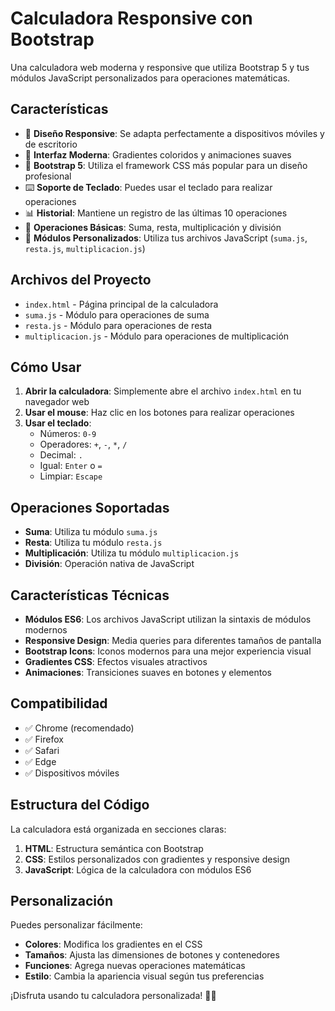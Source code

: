 # Calculadora Responsive con Bootstrap

Una calculadora web moderna y responsive que utiliza Bootstrap 5 y tus módulos JavaScript personalizados para operaciones matemáticas.

## Características

- 🎨 **Diseño Responsive**: Se adapta perfectamente a dispositivos móviles y de escritorio
- 🌈 **Interfaz Moderna**: Gradientes coloridos y animaciones suaves
- 📱 **Bootstrap 5**: Utiliza el framework CSS más popular para un diseño profesional
- ⌨️ **Soporte de Teclado**: Puedes usar el teclado para realizar operaciones
- 📊 **Historial**: Mantiene un registro de las últimas 10 operaciones
- 🔢 **Operaciones Básicas**: Suma, resta, multiplicación y división
- 🎯 **Módulos Personalizados**: Utiliza tus archivos JavaScript (`suma.js`, `resta.js`, `multiplicacion.js`)

## Archivos del Proyecto

- `index.html` - Página principal de la calculadora
- `suma.js` - Módulo para operaciones de suma
- `resta.js` - Módulo para operaciones de resta
- `multiplicacion.js` - Módulo para operaciones de multiplicación

## Cómo Usar

1. **Abrir la calculadora**: Simplemente abre el archivo `index.html` en tu navegador web
2. **Usar el mouse**: Haz clic en los botones para realizar operaciones
3. **Usar el teclado**:
   - Números: `0-9`
   - Operadores: `+`, `-`, `*`, `/`
   - Decimal: `.`
   - Igual: `Enter` o `=`
   - Limpiar: `Escape`

## Operaciones Soportadas

- **Suma**: Utiliza tu módulo `suma.js`
- **Resta**: Utiliza tu módulo `resta.js`
- **Multiplicación**: Utiliza tu módulo `multiplicacion.js`
- **División**: Operación nativa de JavaScript

## Características Técnicas

- **Módulos ES6**: Los archivos JavaScript utilizan la sintaxis de módulos modernos
- **Responsive Design**: Media queries para diferentes tamaños de pantalla
- **Bootstrap Icons**: Iconos modernos para una mejor experiencia visual
- **Gradientes CSS**: Efectos visuales atractivos
- **Animaciones**: Transiciones suaves en botones y elementos

## Compatibilidad

- ✅ Chrome (recomendado)
- ✅ Firefox
- ✅ Safari
- ✅ Edge
- ✅ Dispositivos móviles

## Estructura del Código

La calculadora está organizada en secciones claras:

1. **HTML**: Estructura semántica con Bootstrap
2. **CSS**: Estilos personalizados con gradientes y responsive design
3. **JavaScript**: Lógica de la calculadora con módulos ES6

## Personalización

Puedes personalizar fácilmente:

- **Colores**: Modifica los gradientes en el CSS
- **Tamaños**: Ajusta las dimensiones de botones y contenedores
- **Funciones**: Agrega nuevas operaciones matemáticas
- **Estilo**: Cambia la apariencia visual según tus preferencias

¡Disfruta usando tu calculadora personalizada! 🧮✨ 
